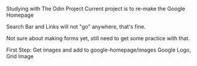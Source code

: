 Studying with The Odin Project
Current project is to re-make the Google Homepage

Search Bar and Links will not "go" anywhere, that's fine. 

Not sure about making forms yet, still need to get some practice with that. 

First Step: 
Get images and add to google-homepage/images
Google Logo, Grid Image